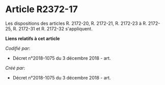 # Article R2372-17

Les dispositions des articles R. 2172-20, R. 2172-21, R. 2172-23 à R. 2172-25, R. 2172-31 et R. 2172-32 s'appliquent.

**Liens relatifs à cet article**

_Codifié par_:

  - Décret n°2018-1075 du 3 décembre 2018 - art.

_Créé par_:

  - Décret n°2018-1075 du 3 décembre 2018 - art.
